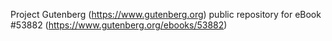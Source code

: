 Project Gutenberg (https://www.gutenberg.org) public repository for
eBook #53882 (https://www.gutenberg.org/ebooks/53882)
